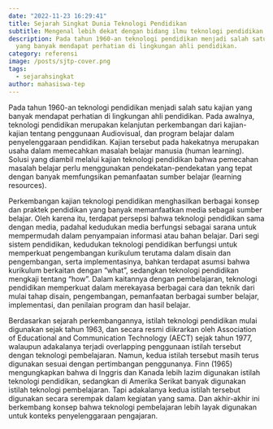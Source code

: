 ```yaml
---
date: "2022-11-23 16:29:41"
title: Sejarah Singkat Dunia Teknologi Pendidikan
subtitle: Mengenal lebih dekat dengan bidang ilmu teknologi pendidikan
description: Pada tahun 1960-an teknologi pendidikan menjadi salah satu kajian
  yang banyak mendapat perhatian di lingkungan ahli pendidikan.
category: referensi
image: /posts/sjtp-cover.png
tags:
  - sejarahsingkat
author: mahasiswa-tep
---
```

Pada tahun 1960-an teknologi pendidikan menjadi salah satu kajian yang banyak mendapat perhatian di lingkungan ahli pendidikan. Pada awalnya, teknologi pendidikan merupakan kelanjutan perkembangan dari kajian-kajian tentang penggunaan Audiovisual, dan program belajar dalam penyelenggaraan pendidikan. Kajian tersebut pada hakekatnya merupakan usaha dalam memecahkan masalah belajar manusia (human learning). Solusi yang diambil melalui kajian teknologi pendidikan bahwa pemecahan masalah belajar perlu menggunakan pendekatan-pendekatan yang tepat dengan banyak memfungsikan pemanfaatan sumber belajar (learning resources).

Perkembangan kajian teknologi pendidikan menghasilkan berbagai konsep dan praktek pendidikan yang banyak memanfaatkan media sebagai sumber belajar. Oleh karena itu, terdapat persepsi bahwa teknologi pendidikan sama dengan media, padahal kedudukan media berfungsi sebagai sarana untuk mempermudah dalam penyampaian informasi atau bahan belajar. Dari segi sistem pendidikan, kedudukan teknologi pendidikan berfungsi untuk memperkuat pengembangan kurikulum terutama dalam disain dan pengembangan, serta implementasinya, bahkan terdapat asumsi bahwa kurikulum berkaitan dengan “what”, sedangkan teknologi pendidikan mengkaji tentang “how”. Dalam kaitannya dengan pembelajaran, teknologi pendidikan memperkuat dalam merekayasa berbagai cara dan teknik dari mulai tahap disain, pengembangan, pemanfaatan berbagai sumber belajar, implementasi, dan penilaian program dan hasil belajar.

Berdasarkan sejarah perkembangannya, istilah teknologi pendidikan mulai digunakan sejak tahun 1963, dan secara resmi diikrarkan oleh Association of Educational and Communication Technology (AECT) sejak tahun 1977, walaupun adakalanya terjadi overlapping penggunaan istilah tersebut dengan teknologi pembelajaran. Namun, kedua istilah tersebut masih terus digunakan sesuai dengan pertimbangan penggunanya. Finn (1965) mengungkapkan bahwa di Inggris dan Kanada lebih lazim digunakan istilah teknologi pendidikan, sedangkan di Amerika Serikat banyak digunakan istilah teknologi pembelajaran. Tapi adakalanya kedua istilah tersebut digunakan secara serempak dalam kegiatan yang sama. Dan akhir-akhir ini berkembang konsep bahwa teknologi pembelajaran lebih layak digunakan untuk konteks penyelenggaraan pengajaran.
